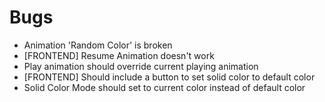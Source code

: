 ﻿# Bugs
- Animation 'Random Color' is broken
- [FRONTEND] Resume Animation doesn't work
- Play animation should override current playing animation
- [FRONTEND] Should include a button to set solid color to default color
- Solid Color Mode should set to current color instead of default color